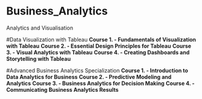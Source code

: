 # Business_Analytics
 Analytics and Visualisation

#Data Visualization with Tableau
**Course 1. - Fundamentals of Visualization with Tableau**
**Course 2. - Essential Design Principles for Tableau**
**Course 3. - Visual Analytics with Tableau**
**Course 4. - Creating Dashboards and Storytelling with Tableau**

#Advanced Business Analytics Specialization
**Course 1. - Introduction to Data Analytics for Business**
**Course 2. - Predictive Modeling and Analytics**
**Course 3. - Business Analytics for Decision Making**
**Course 4. - Communicating Business Analytics Results**

